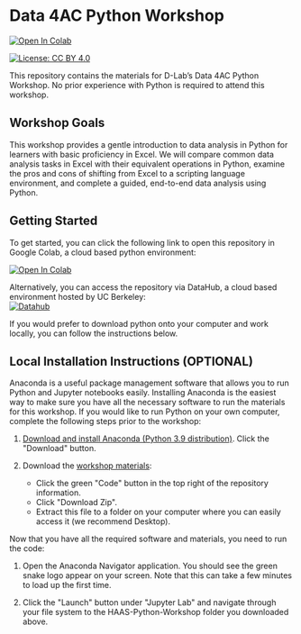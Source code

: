 # Data 4AC Python Workshop

<a target="_blank" href="https://colab.research.google.com/github/dlab-berkeley/Data_4AC">
  <img src="https://colab.research.google.com/assets/colab-badge.svg" alt="Open In Colab"/>
</a>

[![License: CC BY 4.0](https://img.shields.io/badge/License-CC_BY_4.0-lightgrey.svg)](https://creativecommons.org/licenses/by/4.0/)

This repository contains the materials for D-Lab’s Data 4AC Python Workshop. No prior experience with Python is required to attend this workshop.

## Workshop Goals

This workshop provides a gentle introduction to data analysis in Python for learners with basic proficiency in Excel. We will compare common data analysis tasks in Excel with their equivalent operations in Python, examine the pros and cons of shifting from Excel to a scripting language environment, and complete a guided, end-to-end data analysis using Python.

## Getting Started
To get started, you can click the following link to open this repository in Google Colab, a cloud based python environment:  

<a target="_blank" href="https://colab.research.google.com/github/dlab-berkeley/Data_4AC">
  <img src="https://colab.research.google.com/assets/colab-badge.svg" alt="Open In Colab"/>
</a>  

Alternatively, you can access the repository via DataHub, a cloud based environment hosted by UC Berkeley:  
[![Datahub](https://img.shields.io/badge/launch-datahub-blue)](https://datahub.berkeley.edu/hub/user-redirect/git-pull?repo=https%3A%2F%2Fgithub.com%2Fdlab-berkeley%2FData_4AC&urlpath=tree%2FData_4AC%2F&branch=main)

If you would prefer to download python onto your computer and work locally, you can follow the instructions below.

## Local Installation Instructions (OPTIONAL)

Anaconda is a useful package management software that allows you to run Python
and Jupyter notebooks easily. Installing Anaconda is the easiest way to make
sure you have all the necessary software to run the materials for this workshop.
If you would like to run Python on your own computer, complete the following
steps prior to the workshop:

1. [Download and install Anaconda (Python 3.9
   distribution)](https://www.anaconda.com/products/individual). Click the
   "Download" button.

2. Download the [workshop
   materials](https://github.com/dlab-berkeley/HAAS-Python-Workshop):

   -   Click the green "Code" button in the top right of the repository
        information.
   -   Click "Download Zip".
   -   Extract this file to a folder on your computer where you can easily
        access it (we recommend Desktop).

Now that you have all the required software and materials, you need to run the code:
1. Open the Anaconda Navigator application. You should see the green snake logo appear on your screen. Note that this can take a few minutes to load up the first time.

2. Click the "Launch" button under "Jupyter Lab" and navigate through your file system to the HAAS-Python-Workshop folder you downloaded above.
